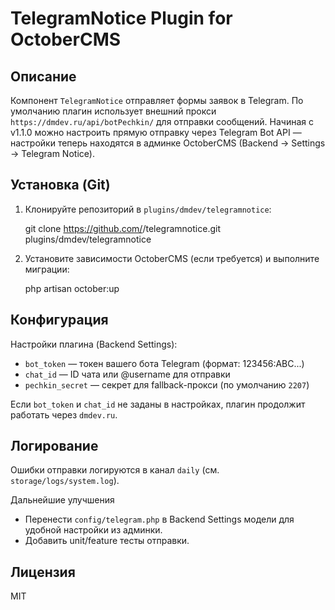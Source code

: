 TelegramNotice Plugin for OctoberCMS
==================================

Описание
--------
Компонент `TelegramNotice` отправляет формы заявок в Telegram. По умолчанию плагин использует внешний прокси `https://dmdev.ru/api/botPechkin/` для отправки сообщений. Начиная с v1.1.0 можно настроить прямую отправку через Telegram Bot API — настройки теперь находятся в админке OctoberCMS (Backend → Settings → Telegram Notice).

Установка (Git)
---------------
1. Клонируйте репозиторий в `plugins/dmdev/telegramnotice`:

   git clone https://github.com/<your>/telegramnotice.git plugins/dmdev/telegramnotice

2. Установите зависимости OctoberCMS (если требуется) и выполните миграции:

   php artisan october:up

Конфигурация
-----------
Настройки плагина (Backend Settings):

- `bot_token` — токен вашего бота Telegram (формат: 123456:ABC...)
- `chat_id` — ID чата или @username для отправки
- `pechkin_secret` — секрет для fallback-прокси (по умолчанию `2207`)

Если `bot_token` и `chat_id` не заданы в настройках, плагин продолжит работать через `dmdev.ru`.

Логирование
----------
Ошибки отправки логируются в канал `daily` (см. `storage/logs/system.log`).

Дальнейшие улучшения
- Перенести `config/telegram.php` в Backend Settings модели для удобной настройки из админки.
- Добавить unit/feature тесты отправки.

Лицензия
-------
MIT
